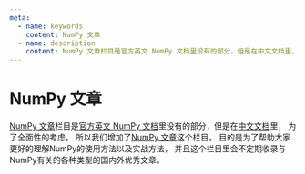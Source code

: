 ```yaml
---
meta:
  - name: keywords
    content: NumPy 文章
  - name: description
    content: NumPy 文章栏目是官方英文 NumPy 文档里没有的部分，但是在中文文档里， 为了全面性的考虑， 所以我们增加了NumPy 文章这个栏目...
---
```


# NumPy 文章

[NumPy 文章](/article/)栏目是[官方英文 NumPy 文档](http://www.numpy.org)里没有的部分，但是在[中文文档](https://www.numpy.org.cn/)里，
 为了全面性的考虑，
 所以我们增加了[NumPy 文章](/article/)这个栏目，
 目的是为了帮助大家更好的理解NumPy的使用方法以及实战方法，
 并且这个栏目里会不定期收录与NumPy有关的各种类型的国内外优秀文章。
